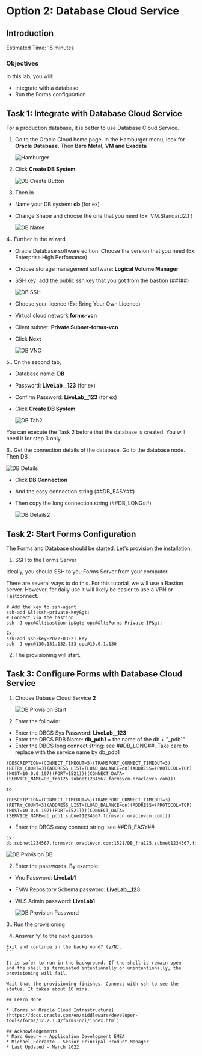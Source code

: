 # Option 2: Database Cloud Service

## Introduction

Estimated Time: 15 minutes

### Objectives

In this lab, you will: 
- Integrate with a database
- Run the Forms configuration

## Task 1: Integrate with Database Cloud Service

For a production database, it is better to use Database Cloud Service.

1. Go to the Oracle Cloud home page. In the Hamburger menu, look for **Oracle Database**. Then **Bare Metal, VM and Exadata**

   ![Hamburger](./images/forms-db-hamburger.png)

2. Click **Create DB System**

   ![DB Create Button](./images/forms-db-create-button.png)

3. Then in
- Name your DB system: **db** (for ex)
- Change Shape and choose the one that you need (Ex: VM.Standard2.1 )

   ![DB Name](./images/forms-db-name.png)

4.. Further in the wizard

- Oracle Database software edition: Choose the version that you need (Ex: Enterprise High Perfomance)
- Choose storage management software: **Logical Volume Manager**
- SSH key: add the public ssh key that you got from the bastion (##1##)

   ![DB SSH](./images/forms-db-ssh.png)

- Choose your licence (Ex: Bring Your Own Licence)
- Virtual cloud network **forms-vcn**
- Client subnet: **Private Subnet-forms-vcn**
- Click **Next**

   ![DB VNC](./images/forms-db-vcn.png)

5.. On the second tab,

- Database name: **DB**
- Password: **LiveLab__123** (for ex)
- Confirm Password: **LiveLab__123** (for ex)
- Click **Create DB System**

   ![DB Tab2](./images/forms-db-tab2.png)

You can execute the Task 2 before that the database is created. You will need it for step 3 only.

6.. Get the connection details of the database.
    Go to the database node. Then DB

   ![DB Details](./images/forms-db-details.png)

- Click **DB Connection**
- And the easy connection string (##DB\_EASY##)
- Then copy the long connection string (##DB\_LONG##)

   ![DB Details2](./images/forms-db-details2.png)

## Task 2: Start Forms Configuration 

The Forms and Database should be started. Let's provision the installation.

1. SSH to the Forms Server

Ideally, you should SSH to you Forms Server from your computer.

There are several ways to do this. For this tutorial, we will use a Bastion server.  However, for daily use it will likely be easier to use a VPN or Fastconnect. 

```
# Add the key to ssh-agent
ssh-add &lt;ssh-private-key&gt;
# Connect via the bastion
ssh -J opc@&lt;bastion-ip&gt; opc@&lt;Forms Private IP&gt;

Ex:
ssh-add ssh-key-2022-03-21.key
ssh -J opc@130.131.132.133 opc@10.0.1.130
```

2. The provisioning will start. 

## Task 3: Configure Forms with Database Cloud Service

1. Choose Dabase Cloud Service **2**

   ![DB Provision Start](./images/forms-db-provision-start.png)

2. Enter the followin:
- Enter the DBCS Sys Password: **LiveLab__123**
- Enter the DBCS PDB Name: **db\_pdb1**
  = the name of the db + "_pdb1"
- Enter the DBCS long connect string:  see ##DB\_LONG##. Take care to replace with the service name by db_pdb1

```
(DESCRIPTION=(CONNECT_TIMEOUT=5)(TRANSPORT_CONNECT_TIMEOUT=3)(RETRY_COUNT=3)(ADDRESS_LIST=(LOAD_BALANCE=on)(ADDRESS=(PROTOCOL=TCP)(HOST=10.0.0.197)(PORT=1521)))(CONNECT_DATA=(SERVICE_NAME=DB_fra125.subnet1234567.formsvcn.oraclevcn.com)))

to 

(DESCRIPTION=(CONNECT_TIMEOUT=5)(TRANSPORT_CONNECT_TIMEOUT=3)(RETRY_COUNT=3)(ADDRESS_LIST=(LOAD_BALANCE=on)(ADDRESS=(PROTOCOL=TCP)(HOST=10.0.0.197)(PORT=1521)))(CONNECT_DATA=(SERVICE_NAME=db_pdb1.subnet1234567.formsvcn.oraclevcn.com)))
```

- Enter the DBCS easy connect string: see ##DB\_EASY##

```
Ex: db.subnet1234567.formsvcn.oraclevcn.com:1521/DB_fra125.subnet1234567.formsvcn.oraclevcn.com
```

   ![DB Provision DB](./images/forms-db-provision-db.png)

2. Enter the passwords. By example:
- Vnc Password: **LiveLab1**
- FMW Repository Schema password: **LiveLab__123**
- WLS Admin password: **LiveLab1**

   ![DB Provision Password](./images/forms-db-provision-password.png)

3.. Run the provisioning

4. Answer 'y' to the next question

````
Exit and continue in the background? (y/N).
```

It is safer to run in the background. If the shell is remain open
and the shell is terminated intentionally or unintentionally, the provisioning will fail.
  
Wait that the provisioning finishes. Connect with ssh to see the status. It takes about 10 mins.

## Learn More

* [Forms on Oracle Cloud Infrastructure](https://docs.oracle.com/en/middleware/developer-tools/forms/12.2.1.4/forms-oci/index.html)

## Acknowledgements
* Marc Gueury - Application Development EMEA
* Michael Ferrante - Senior Principal Product Manager
* Last Updated - March 2022
